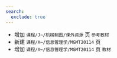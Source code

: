 ```yaml
---
search:
  exclude: true
---
```


- 增加 `课程/J~/机械制图/课外资源` 页 `参考教材`
- 新建 `课程/X~/信息管理学/MGMT20114` 页
- 增加 `课程/X~/信息管理学/MGMT20114` 页 `教材`